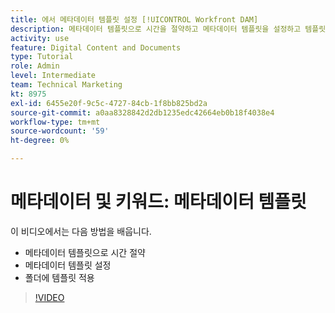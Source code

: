 ```yaml
---
title: 에서 메타데이터 템플릿 설정 [!UICONTROL Workfront DAM]
description: 메타데이터 템플릿으로 시간을 절약하고 메타데이터 템플릿을 설정하고 템플릿을 의 폴더에 적용하는 방법을 알아봅니다 [!UICONTROL Workfront DAM].
activity: use
feature: Digital Content and Documents
type: Tutorial
role: Admin
level: Intermediate
team: Technical Marketing
kt: 8975
exl-id: 6455e20f-9c5c-4727-84cb-1f8bb825bd2a
source-git-commit: a0aa8328842d2db1235edc42664eb0b18f4038e4
workflow-type: tm+mt
source-wordcount: '59'
ht-degree: 0%

---
```


# 메타데이터 및 키워드: 메타데이터 템플릿

이 비디오에서는 다음 방법을 배웁니다.

* 메타데이터 템플릿으로 시간 절약
* 메타데이터 템플릿 설정
* 폴더에 템플릿 적용

>[!VIDEO](https://video.tv.adobe.com/v/335238/?quality=12)
